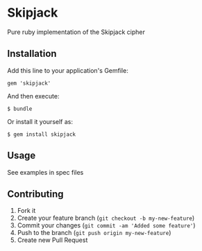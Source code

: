 # Skipjack

Pure ruby implementation of the Skipjack cipher

## Installation

Add this line to your application's Gemfile:

    gem 'skipjack'

And then execute:

    $ bundle

Or install it yourself as:

    $ gem install skipjack

## Usage

See examples in spec files

## Contributing

1. Fork it
2. Create your feature branch (`git checkout -b my-new-feature`)
3. Commit your changes (`git commit -am 'Added some feature'`)
4. Push to the branch (`git push origin my-new-feature`)
5. Create new Pull Request
